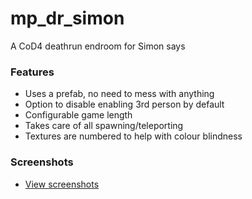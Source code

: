 # mp_dr_simon

A CoD4 deathrun endroom for Simon says

### Features

- Uses a prefab, no need to mess with anything
- Option to disable enabling 3rd person by default
- Configurable game length
- Takes care of all spawning/teleporting
- Textures are numbered to help with colour blindness

### Screenshots

- [View screenshots](/screenshots/README.md)